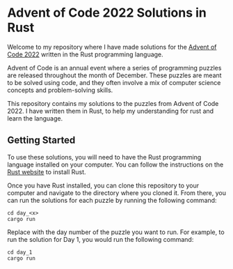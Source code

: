 # Advent of Code 2022 Solutions in Rust

Welcome to my repository where I have made solutions for the [Advent of Code 2022](https://adventofcode.com/2022) written in the Rust programming language.

Advent of Code is an annual event where a series of programming puzzles are released throughout the month of December. These puzzles are meant to be solved using code, and they often involve a mix of computer science concepts and problem-solving skills.

This repository contains my solutions to the puzzles from Advent of Code 2022. I have written them in Rust, to help my understanding for rust and learn the language.

## Getting Started

To use these solutions, you will need to have the Rust programming language installed on your computer. You can follow the instructions on the [Rust website](https://www.rust-lang.org) to install Rust.

Once you have Rust installed, you can clone this repository to your computer and navigate to the directory where you cloned it. From there, you can run the solutions for each puzzle by running the following command:


```shell
cd day_<x>
cargo run
```
Replace <x> with the day number of the puzzle you want to run. For example, to run the solution for Day 1, you would run the following command:

```shell
cd day_1
cargo run
```
